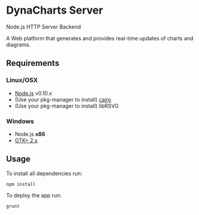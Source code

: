 DynaCharts Server
===================

Node.js HTTP Server Backend

A Web platform that generates and provides real-time updates of charts and diagrams.

## Requirements
### Linux/OSX

  * [Node.js](http://nodejs.org/download/) v0.10.x
  * (Use your pkg-manager to install) [cairo](http://cairographics.org/download/)
  * (Use your pkg-manager to install) libRSVG
  
### Windows 

  * Node.js **x86**
  * [GTK+ 2.x](http://www.gtk.org/download/win32.php)

## Usage
To install all dependencies run:

    npm install

To deploy the app run:

    grunt
